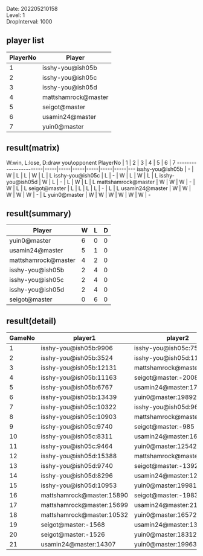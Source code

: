 Date: 202205210158  
Level: 1  
DropInterval: 1000  
## player list
PlayerNo  |  Player
----------|---------------------
1         |  isshy-you@ish05b
2         |  isshy-you@ish05c
3         |  isshy-you@ish05d
4         |  mattshamrock@master
5         |  seigot@master
6         |  usamin24@master
7         |  yuin0@master
## result(matrix)
W:win, L:lose, D:draw
you\opponent PlayerNo  |  1  |  2  |  3  |  4  |  5  |  6  |  7
-----------------------|-----|-----|-----|-----|-----|-----|---
isshy-you@ish05b       |  -  |  W  |  L  |  L  |  W  |  L  |  L
isshy-you@ish05c       |  L  |  -  |  W  |  L  |  W  |  L  |  L
isshy-you@ish05d       |  W  |  L  |  -  |  L  |  W  |  L  |  L
mattshamrock@master    |  W  |  W  |  W  |  -  |  W  |  L  |  L
seigot@master          |  L  |  L  |  L  |  L  |  -  |  L  |  L
usamin24@master        |  W  |  W  |  W  |  W  |  W  |  -  |  L
yuin0@master           |  W  |  W  |  W  |  W  |  W  |  W  |  -
## result(summary)
Player               |  W  |  L  |  D
---------------------|-----|-----|---
yuin0@master         |  6  |  0  |  0
usamin24@master      |  5  |  1  |  0
mattshamrock@master  |  4  |  2  |  0
isshy-you@ish05b     |  2  |  4  |  0
isshy-you@ish05c     |  2  |  4  |  0
isshy-you@ish05d     |  2  |  4  |  0
seigot@master        |  0  |  6  |  0
## result(detail)
GameNo  |  player1                    |  player2
--------|-----------------------------|---------------------------
1       |  isshy-you@ish05b:9906      |  isshy-you@ish05c:7517
2       |  isshy-you@ish05b:3524      |  isshy-you@ish05d:11102
3       |  isshy-you@ish05b:12131     |  mattshamrock@master:15419
4       |  isshy-you@ish05b:11163     |  seigot@master:-2008
5       |  isshy-you@ish05b:6767      |  usamin24@master:17174
6       |  isshy-you@ish05b:13439     |  yuin0@master:19892
7       |  isshy-you@ish05c:10322     |  isshy-you@ish05d:9655
8       |  isshy-you@ish05c:10903     |  mattshamrock@master:16045
9       |  isshy-you@ish05c:9740      |  seigot@master:-985
10      |  isshy-you@ish05c:8311      |  usamin24@master:16695
11      |  isshy-you@ish05c:9464      |  yuin0@master:12542
12      |  isshy-you@ish05d:15388     |  mattshamrock@master:22806
13      |  isshy-you@ish05d:9740      |  seigot@master:-1392
14      |  isshy-you@ish05d:8296      |  usamin24@master:12825
15      |  isshy-you@ish05d:10953     |  yuin0@master:19981
16      |  mattshamrock@master:15890  |  seigot@master:-1983
17      |  mattshamrock@master:15699  |  usamin24@master:21461
18      |  mattshamrock@master:10532  |  yuin0@master:16572
19      |  seigot@master:-1568        |  usamin24@master:13362
20      |  seigot@master:-1526        |  yuin0@master:18312
21      |  usamin24@master:14307      |  yuin0@master:19963
